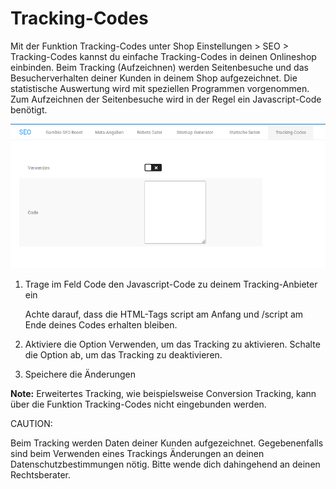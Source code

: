 # Tracking-Codes 

Mit der Funktion Tracking-Codes unter Shop Einstellungen \> SEO \> Tracking-Codes kannst du einfache Tracking-Codes in deinen Onlineshop einbinden. Beim Tracking \(Aufzeichnen\) werden Seitenbesuche und das Besucherverhalten deiner Kunden in deinem Shop aufgezeichnet. Die statistische Auswertung wird mit speziellen Programmen vorgenommen. Zum Aufzeichnen der Seitenbesuche wird in der Regel ein Javascript-Code benötigt.

![](Bilder/Abb053_trackingCodesEinfuegen.png "Tracking-Codes einfügen")

1.  Trage im Feld Code den Javascript-Code zu deinem Tracking-Anbieter ein

    Achte darauf, dass die HTML-Tags script am Anfang und /script am Ende deines Codes erhalten bleiben.

2.  Aktiviere die Option Verwenden, um das Tracking zu aktivieren. Schalte die Option ab, um das Tracking zu deaktivieren.
3.  Speichere die Änderungen

**Note:** Erweitertes Tracking, wie beispielsweise Conversion Tracking, kann über die Funktion Tracking-Codes nicht eingebunden werden.

CAUTION:

Beim Tracking werden Daten deiner Kunden aufgezeichnet. Gegebenenfalls sind beim Verwenden eines Trackings Änderungen an deinen Datenschutzbestimmungen nötig. Bitte wende dich dahingehend an deinen Rechtsberater.



